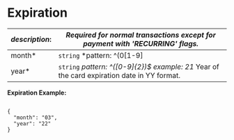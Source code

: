 
# Expiration

| *description*: | *Required for normal transactions except for payment with 'RECURRING' flags.*| 
|----|----|
| month* |  ``` string ```  *pattern: ^(0[1-9]|1[012])$ example: 03*  Month of the card expiration date in MM format.|
| year* |  ``` string ```  *pattern: ^([0-9]{2})$ example: 21*  Year of the card expiration date in YY format.|  


**Expiration Example:**

```{r}

{
  "month": "03",
  "year": "22"
}
```




  





